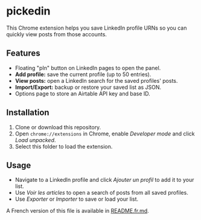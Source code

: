 # pickedin

This Chrome extension helps you save LinkedIn profile URNs so you can quickly view posts from those accounts.

## Features
- Floating "pIn" button on LinkedIn pages to open the panel.
- **Add profile:** save the current profile (up to 50 entries).
- **View posts:** open a LinkedIn search for the saved profiles' posts.
- **Import/Export:** backup or restore your saved list as JSON.
- Options page to store an Airtable API key and base ID.

## Installation
1. Clone or download this repository.
2. Open `chrome://extensions` in Chrome, enable *Developer mode* and click *Load unpacked*.
3. Select this folder to load the extension.

## Usage
- Navigate to a LinkedIn profile and click *Ajouter un profil* to add it to your list.
- Use *Voir les articles* to open a search of posts from all saved profiles.
- Use *Exporter* or *Importer* to save or load your list.

A French version of this file is available in [README.fr.md](README.fr.md).
